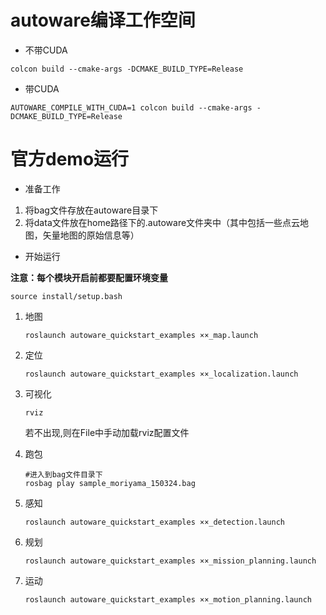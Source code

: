 # autoware编译工作空间

- 不带CUDA

```
colcon build --cmake-args -DCMAKE_BUILD_TYPE=Release
```

- 带CUDA

```
AUTOWARE_COMPILE_WITH_CUDA=1 colcon build --cmake-args -DCMAKE_BUILD_TYPE=Release
```

  

# 官方demo运行

- 准备工作

1. 将bag文件存放在autoware目录下
2. 将data文件放在home路径下的.autoware文件夹中（其中包括一些点云地图，矢量地图的原始信息等）

- 开始运行

**注意：每个模块开启前都要配置环境变量**

```
source install/setup.bash
```

1. 地图

   ```
   roslaunch autoware_quickstart_examples ××_map.launch
   ```

2. 定位

   ```
   roslaunch autoware_quickstart_examples ××_localization.launch
   ```

3. 可视化

   ```
   rviz
   ```

   若不出现,则在File中手动加载rviz配置文件

4. 跑包

   ```
   #进入到bag文件目录下
   rosbag play sample_moriyama_150324.bag
   ```

5. 感知

   ```
   roslaunch autoware_quickstart_examples ××_detection.launch
   ```

6. 规划

   ```
   roslaunch autoware_quickstart_examples ××_mission_planning.launch
   ```

7. 运动

   ```
   roslaunch autoware_quickstart_examples ××_motion_planning.launch
   ```

   

